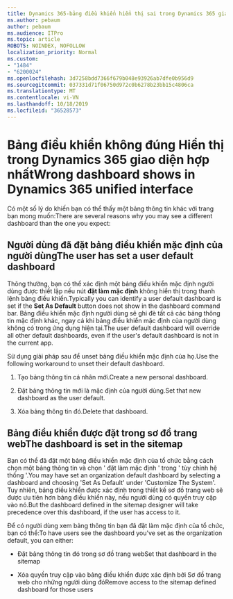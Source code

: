 ```yaml
---
title: Dynamics 365-bảng điều khiển hiển thị sai trong Dynamics 365 giao diện hợp nhất
ms.author: pebaum
author: pebaum
ms.audience: ITPro
ms.topic: article
ROBOTS: NOINDEX, NOFOLLOW
localization_priority: Normal
ms.custom:
- "1484"
- "6200024"
ms.openlocfilehash: 3d7258bdd7366f679b048e93926ab7dfe0b956d9
ms.sourcegitcommit: 037331d71f06750d972c0b6278b23bb15c4806ca
ms.translationtype: MT
ms.contentlocale: vi-VN
ms.lasthandoff: 10/18/2019
ms.locfileid: "36528573"
---
```

# <a name="wrong-dashboard-shows-in-dynamics-365-unified-interface"></a><span data-ttu-id="d2804-102">Bảng điều khiển không đúng Hiển thị trong Dynamics 365 giao diện hợp nhất</span><span class="sxs-lookup"><span data-stu-id="d2804-102">Wrong dashboard shows in Dynamics 365 unified interface</span></span>

<span data-ttu-id="d2804-103">Có một số lý do khiến bạn có thể thấy một bảng thông tin khác với trang bạn mong muốn:</span><span class="sxs-lookup"><span data-stu-id="d2804-103">There are several reasons why you may see a different dashboard than the one you expect:</span></span>

## <a name="the-user-has-set-a-user-default-dashboard"></a><span data-ttu-id="d2804-104">Người dùng đã đặt bảng điều khiển mặc định của người dùng</span><span class="sxs-lookup"><span data-stu-id="d2804-104">The user has set a user default dashboard</span></span> 

<span data-ttu-id="d2804-105">Thông thường, bạn có thể xác định một bảng điều khiển mặc định người dùng được thiết lập nếu nút **đặt làm mặc định** không hiển thị trong thanh lệnh bảng điều khiển.</span><span class="sxs-lookup"><span data-stu-id="d2804-105">Typically you can identify a user default dashboard is set if the **Set As Default** button does not show in the dashboard command bar.</span></span> <span data-ttu-id="d2804-106">Bảng điều khiển mặc định người dùng sẽ ghi đè tất cả các bảng thông tin mặc định khác, ngay cả khi bảng điều khiển mặc định của người dùng không có trong ứng dụng hiện tại.</span><span class="sxs-lookup"><span data-stu-id="d2804-106">The user default dashboard will override all other default dashboards, even if the user's default dashboard is not in the current app.</span></span>

<span data-ttu-id="d2804-107">Sử dụng giải pháp sau để unset bảng điều khiển mặc định của họ.</span><span class="sxs-lookup"><span data-stu-id="d2804-107">Use the following workaround to unset their default dashboard.</span></span>

1. <span data-ttu-id="d2804-108">Tạo bảng thông tin cá nhân mới.</span><span class="sxs-lookup"><span data-stu-id="d2804-108">Create a new personal dashboard.</span></span>

2. <span data-ttu-id="d2804-109">Đặt bảng thông tin mới là mặc định của người dùng.</span><span class="sxs-lookup"><span data-stu-id="d2804-109">Set that new dashboard as the user default.</span></span>

3. <span data-ttu-id="d2804-110">Xóa bảng thông tin đó.</span><span class="sxs-lookup"><span data-stu-id="d2804-110">Delete that dashboard.</span></span>

## <a name="the-dashboard-is-set-in-the-sitemap"></a><span data-ttu-id="d2804-111">Bảng điều khiển được đặt trong sơ đồ trang web</span><span class="sxs-lookup"><span data-stu-id="d2804-111">The dashboard is set in the sitemap</span></span>

<span data-ttu-id="d2804-112">Bạn có thể đã đặt một bảng điều khiển mặc định của tổ chức bằng cách chọn một bảng thông tin và chọn ' đặt làm mặc định ' trong ' tùy chỉnh hệ thống '.</span><span class="sxs-lookup"><span data-stu-id="d2804-112">You may have set an organization default dashboard by selecting a dashboard and choosing 'Set As Default' under 'Customize The System'.</span></span> <span data-ttu-id="d2804-113">Tuy nhiên, bảng điều khiển được xác định trong thiết kế sơ đồ trang web sẽ được ưu tiên hơn bảng điều khiển này, nếu người dùng có quyền truy cập vào nó.</span><span class="sxs-lookup"><span data-stu-id="d2804-113">But the dashboard defined in the sitemap designer will take precedence over this dashboard, if the user has access to it.</span></span>

<span data-ttu-id="d2804-114">Để có người dùng xem bảng thông tin bạn đã đặt làm mặc định của tổ chức, bạn có thể:</span><span class="sxs-lookup"><span data-stu-id="d2804-114">To have users see the dashboard you've set as the organization default, you can either:</span></span>

* <span data-ttu-id="d2804-115">Đặt bảng thông tin đó trong sơ đồ trang web</span><span class="sxs-lookup"><span data-stu-id="d2804-115">Set that dashboard in the sitemap</span></span>

* <span data-ttu-id="d2804-116">Xóa quyền truy cập vào bảng điều khiển được xác định bởi Sơ đồ trang web cho những người dùng đó</span><span class="sxs-lookup"><span data-stu-id="d2804-116">Remove access to the sitemap defined dashboard for those users</span></span>
